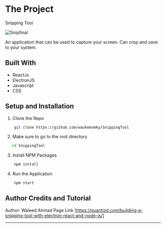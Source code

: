 # The Project

Snipping Tool

![Snipfinal](https://user-images.githubusercontent.com/69509445/90186754-4b622e00-ddeb-11ea-80ab-375d06284cac.png)

An application that can be used to capture your screen. Can crop and save to your system.

## Built With
* ReactJs
* ElectronJS
* Javascript
* CSS

## Setup and Installation
1. Clone the Repo

```bash
    git clone https://github.com/waukeenmky/SnippingTool
```
2. Make sure to go to the root directory
```bash
   cd SnippingTool
```
3. Install NPM Packages
```bash
    npm install
```
4. Run the Application
```bash
    npm start
```
## Author Credits and Tutorial

Author: Waleed Ahmad
Page Link [https://quantizd.com/building-a-snipping-tool-with-electron-react-and-node-js/]


---
